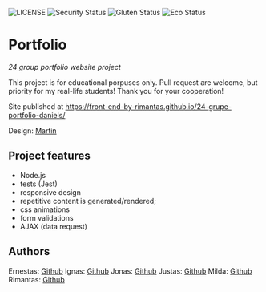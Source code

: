 ![LICENSE](https://img.shields.io/badge/license-MIT-blue.svg?style=flat-square)
![Security Status](https://img.shields.io/security-headers?label=Security&url=https%3A%2F%2Fgithub.com&style=flat-square)
![Gluten Status](https://img.shields.io/badge/Gluten-Free-green.svg)
![Eco Status](https://img.shields.io/badge/ECO-Friendly-green.svg)

# Portfolio

_24 group portfolio website project_

This project is for educational porpuses only. Pull request are welcome, but priority for my real-life students! Thank you for your cooperation!

Site published at https://front-end-by-rimantas.github.io/24-grupe-portfolio-daniels/

Design: [Martin](http://inventheme.com/themeforest/martin/)

## Project features

-   Node.js
-   tests (Jest)
-   responsive design
-   repetitive content is generated/rendered;
-   css animations
-   form validations
-   AJAX (data request)

## Authors

Ernestas: [Github](https://github.com/Ernestas-dev)
Ignas: [Github](https://github.com/mardexina)
Jonas: [Github](https://github.com/JJaug)
Justas: [Github](https://github.com/Justas0001)
Milda: [Github](https://github.com/mildapaulavi)
Rimantas: [Github](https://github.com/belauzas)
